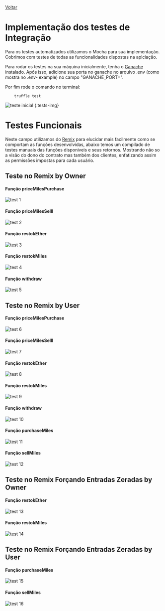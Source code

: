 [Voltar](../Readme.md)

# Implementação dos testes de Integração
Para os testes automatizados utilizamos o Mocha para sua implementação. Cobrimos com testes de todas as funcionalidades dispostas na aplciação.

Para rodar os testes na sua máquina inicialmente, tenha o [Ganache](https://trufflesuite.com/ganache/) instalado. Após isso, adicione sua porta no ganache no arquivo .env (como mostra no .env- example) no campo "GANACHE_PORT=".

Por fim rode o comando no terminal:

```console
    truffle test
```


![teste inicial {.tests-img}](../assets/test_inicial.png)

# Testes Funcionais 

Neste campo utilizamos do [Remix](https://remix.ethereum.org/#optimize=false&runs=200&evmVersion=null&version=soljson-v0.8.7+commit.e28d00a7.js) para elucidar mais facilmente como se comportam as funções desenvolvidas, abaixo temos um compilado de testes manuais das funções disponiveis e seus retornos. Mostrando não so a visão do dono do contrato mas também dos clientes, enfatizando assim as permissões impostas para cada usuário.

## Teste no Remix by Owner

#### Função priceMilesPurchase
![test 1](../assets/E-miles%20funcao%20priceMilesPurchase%20-%20By%20owner.gif)

#### Função priceMilesSelll
![test 2](../assets/E-miles%20funcao%20priceMilesSell%20-%20By%20owner.gif)

#### Função restokEther
![test 3](../assets/E-miles%20funcao%20restokEther-%20By%20owner.gif)

#### Função restokMiles
![test 4](../assets/E-miles%20funcao%20restokMiles%20-%20By%20owner.gif)

#### Função withdraw
![test 5](../assets/E-miles%20funcao%20withdraw%20-%20By%20owner.gif)


## Teste no Remix by User

#### Função priceMilesPurchase
![test 6](../assets/E-miles%20funcao%20priceMilesPurchase%20-%20By%20user.gif)

#### Função priceMilesSelll
![test 7](../assets/E-miles%20funcao%20priceMilesSell-%20By%20user.gif)

#### Função restokEther
![test 8](../assets/E-miles%20funcao%20restokEther-%20By%20user.gif)

#### Função restokMiles
![test 9](../assets/E-miles%20funcao%20restokMiles%20-%20By%20user.gif)

#### Função withdraw
![test 10](../assets/E-miles%20funcao%20withdraw%20-%20By%20user.gif)

#### Função purchaseMiles

![test 11](../assets/E-miles%20funcao%20purchaseMiles.gif)

#### Função sellMiles

![test 12](../assets/E-miles%20funcao%20sellMiles.gif)

## Teste no Remix Forçando Entradas Zeradas by Owner

#### Função restokEther
![test 13](../assets/Emiles%20funcao%20restokEther%20com%20zero%20-%20By%20owner.gif)

#### Função restokMiles
![test 14](../assets/Emiles%20funcao%20restokMiles%20com%20zero%20-%20By%20owner.gif)

## Teste no Remix Forçando Entradas Zeradas by User

#### Função purchaseMiles
![test 15](../assets/Emiles%20funcao%20purchaseMiles%20com%20zero%20-%20By%20user.gif)

#### Função sellMiles
![test 16](../assets/Emiles%20funcao%20sellMiles%20com%20zero%20-%20By%20user.gif)